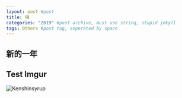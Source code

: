 ```yaml
---
layout: post #post
title: 嗨
categories: "2019" #post archive, must use string, stupid jekyll
tags: Others #post tag, seperated by space
---
```


## 新的一年

## Test Imgur

![Kenshinsyrup](https://i.imgur.com/jGPRwle.jpg)
